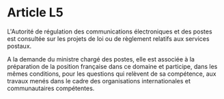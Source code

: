 # Article L5

L'Autorité de régulation des communications électroniques et des postes est consultée sur les projets de loi ou de règlement relatifs aux services postaux.

A la demande du ministre chargé des postes, elle est associée à la préparation de la position française dans ce domaine et participe, dans les mêmes conditions, pour les questions qui relèvent de sa compétence, aux travaux menés dans le cadre des organisations internationales et communautaires compétentes.